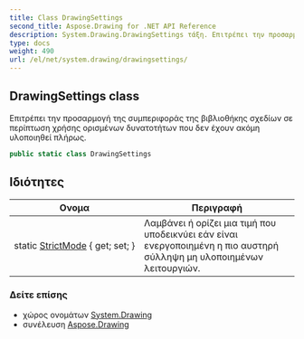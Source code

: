 ```yaml
---
title: Class DrawingSettings
second_title: Aspose.Drawing for .NET API Reference
description: System.Drawing.DrawingSettings τάξη. Επιτρέπει την προσαρμογή της συμπεριφοράς της βιβλιοθήκης σχεδίων σε περίπτωση χρήσης ορισμένων δυνατοτήτων που δεν έχουν ακόμη υλοποιηθεί πλήρως.
type: docs
weight: 490
url: /el/net/system.drawing/drawingsettings/
---
```

## DrawingSettings class

Επιτρέπει την προσαρμογή της συμπεριφοράς της βιβλιοθήκης σχεδίων σε περίπτωση χρήσης ορισμένων δυνατοτήτων που δεν έχουν ακόμη υλοποιηθεί πλήρως.

```csharp
public static class DrawingSettings
```

## Ιδιότητες

| Ονομα | Περιγραφή |
| --- | --- |
| static [StrictMode](../../system.drawing/drawingsettings/strictmode/) { get; set; } | Λαμβάνει ή ορίζει μια τιμή που υποδεικνύει εάν είναι ενεργοποιημένη η πιο αυστηρή σύλληψη μη υλοποιημένων λειτουργιών. |

### Δείτε επίσης

* χώρος ονομάτων [System.Drawing](../../system.drawing/)
* συνέλευση [Aspose.Drawing](../../)


